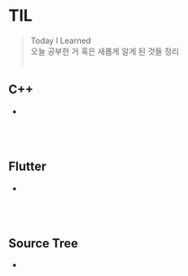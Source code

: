 # TIL
>Today I Learned  
>오늘 공부한 거 혹은 새롭게 알게 된 것들 정리 
<br><br>

## C++
- 
<br><br>

## Flutter
- 
<br><br>

## Source Tree
- 
<br><br>
